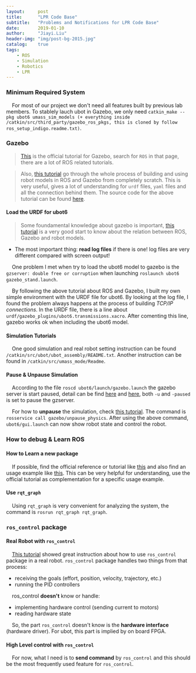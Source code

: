 ```yaml
---
layout:     post
title:      "LPR Code Base"
subtitle:   "Problems and Notifications for LPR Code Base"
date:       2019-01-10
author:     "Jiayi.Liu"
header-img: "img/post-bg-2015.jpg"
catalog: 	true
tags:
    - ROS
    - Simulation
    - Robotics
    - LPR
---
```


### Minimum Required System

&nbsp;&nbsp;&nbsp;&nbsp;For most of our project we don't need all features built by previous lab members. To stablely lauch ubot in Gazebo, we only need `catkin_make --pkg ubot6 umass_sim_models (+ everything inside /catkin/src/third_party/gazebo_ros_pkgs, this is cloned by follow ros_setup_indigo.readme.txt)`.

### Gazebo

>[This](http://gazebosim.org/tutorials/browse) is the official tutorial for Gazebo, search for `ROS` in that page, there are a lot of ROS related tutorials.

>Also, [this tutorial](https://www.generationrobots.com/blog/en/robotic-simulation-scenarios-with-gazebo-and-ros/#create%20a%20Gazebo%20world) go through the whole process of building and using robot models in ROS and Gazebo from completely scratch. This is very useful, gives a lot of understanding for `urdf` files, `yaml` files and all the connection behind them. The source code for the above tutorial can be found [here](https://github.com/HumaRobotics/mybot_gazebo_tutorial).

#### Load the URDF for ubot6
> Some foundamental knowledge about gazebo is important, [this tutorial](https://www.generationrobots.com/blog/en/robotic-simulation-scenarios-with-gazebo-and-ros/) is a very good start to know about the relation between ROS, Gazebo and robot models.

* The most important thing: **read log files** if there is one! log files are very different compared with screen output!

&nbsp;&nbsp;&nbsp;&nbsp;One problem I met when try to load the ubot6 model to gazebo is the `gzserver: double free or corruption` when launching `roslaunch ubot6 gazebo_stand.launch`.

&nbsp;&nbsp;&nbsp;&nbsp;By following the above tutorial about ROS and Gazebo, I built my own simple environment with the URDF file for ubot6. By looking at the log file, I found the problem always happens at the process of building *TCP/IP connections*. In the URDF file, there is a line about `urdf/gazebo_plugins/ubot6.transmissions.xacro`. After comenting this line, gazebo works ok when including the ubot6 model.

#### Simulation Tutorials

&nbsp;&nbsp;&nbsp;&nbsp;One good simulation and real robot setting instruction can be found `/catkin/src/ubot/ubot_assembly/README.txt`. Another instruction can be found in `/catkin/src/umass_mode/Readme`.

#### Pause & Unpause Simulation

&nbsp;&nbsp;&nbsp;&nbsp;According to the file `roscd ubot6/launch/gazebo.launch` the gazebo server is start paused, detail can be find [here](http://gazebosim.org/tutorials?tut=ros_roslaunch) and [here](https://github.com/ros-simulation/gazebo_ros_pkgs/issues/291), both `-u` and `-paused` is set to pause the gzserver.

&nbsp;&nbsp;&nbsp;&nbsp;For how to **unpause** the simulation, check [this tutorial](http://gazebosim.org/tutorials/?tut=ros_comm). The command is `rosservice call gazebo/unpause_physics`. After using the above command, `ubot6/gui.launch` can now show robot state and control the robot.

### How to debug & Learn ROS

#### How to Learn a new package

&nbsp;&nbsp;&nbsp;&nbsp;If possible, find the official reference or tutorial like [this](http://wiki.ros.org/joint_trajectory_controller) and also find an usage example like [this](http://wiki.ros.org/Robots/TIAGo/Tutorials/trajectory_controller). This can be very helpful for understanding, use the official tutorial as complementation for a specific usage example.

#### Use `rqt_graph`

&nbsp;&nbsp;&nbsp;&nbsp;Using `rqt_graph` is very convenient for analyzing the system, the command is `rosrun rqt_graph rqt_graph`.

### `ros_control` package

#### Real Robot with `ros_control`

&nbsp;&nbsp;&nbsp;&nbsp;[This tutorial](https://slaterobots.com/blog/5abd8a1ed4442a651de5cb5b/how-to-implement-ros_control-on-a-custom-robot) showed great instruction about how to use `ros_control` package in a real robot. `ros_control` package handles two things from that process:

* receiving the goals (effort, position, velocity, trajectory, etc.)
* running the PID controllers

&nbsp;&nbsp;&nbsp;&nbsp;ros_control **doesn't** know or handle:

* implementing hardware control (sending current to motors)
* reading hardware state

&nbsp;&nbsp;&nbsp;&nbsp;So, the part `ros_control` doesn't know is the **hardware interface** (hardware driver). For ubot, this part is implied by on board FPGA.

#### High Level control with `ros_control`

&nbsp;&nbsp;&nbsp;&nbsp;For now, what I need is to **send command** by `ros_control` and this should be the most frequently used feature for `ros_control`.